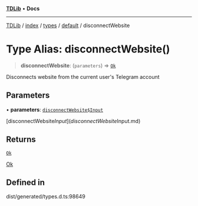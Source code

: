 [**TDLib**](../../../../../../README.md) • **Docs**

***

[TDLib](../../../../../../modules.md) / [index](../../../../../README.md) / [types](../../../README.md) / [default](../README.md) / disconnectWebsite

# Type Alias: disconnectWebsite()

> **disconnectWebsite**: (`parameters`) => [`Ok`](Ok-1.md)

Disconnects website from the current user's Telegram account

## Parameters

• **parameters**: [`disconnectWebsite$Input`](disconnectWebsite$Input.md)

[disconnectWebsite$Input](disconnectWebsite$Input.md)

## Returns

[`Ok`](Ok-1.md)

[Ok](Ok-1.md)

## Defined in

dist/generated/types.d.ts:98649

